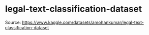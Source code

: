 # legal-text-classification-dataset
Source: https://www.kaggle.com/datasets/amohankumar/legal-text-classification-dataset